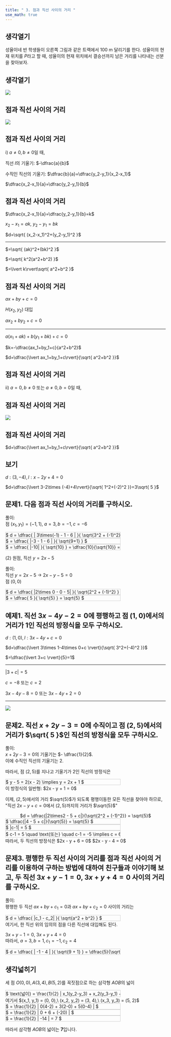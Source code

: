 ```yaml
---
title: " 3. 점과 직선 사이의 거리 " 
use_math: true
---
```


## 생각열기

성율이네 반 학생들이 오른쪽 그림과 같은 트랙에서 100 m 달리기를 한다. 성율이의 현재 위치를 $P$라고 할 때, 성율이의 현재 위치에서 결승선까지 남은 거리를 나타내는 선분을 찾아보자.

## 생각열기

<img src="2025 assets/Pasted%20image%2020250724220209.png"/>

## 점과 직선 사이의 거리

<img src="2025 assets/Pasted%20image%2020250724220615.png"/>

## 점과 직선 사이의 거리

$\text{i) }a\neq 0, b\neq 0$일 때,

직선 $l$의 기울기: $-\dfrac{a}{b}$

수직인 직선의 기울기: $\dfrac{b}{a}=\dfrac{y_2-y_1}{x_2-x_1}$

$\dfrac{x_2-x_1}{a}=\dfrac{y_2-y_1}{b}$

## 점과 직선 사이의 거리

$\dfrac{x_2-x_1}{a}=\dfrac{y_2-y_1}{b}=k$

$x_2-x_1=ak$, $y_2-y_1=bk$

$d=\sqrt{ (x_2-x_1)^2+(y_2-y_1)^2 }$

---

$=\sqrt{ (ak)^2+(bk)^2 }$

$=\sqrt{ k^2(a^2+b^2) }$

$=\lvert k\rvert\sqrt{ a^2+b^2 }$

## 점과 직선 사이의 거리

$ax+by+c=0$

$H(x_2, y_2)$ 대입

$ax_2+by_2+c=0$

---

$a(x_1+ak)+b(y_1+bk)+c=0$

$k=-\dfrac{ax_1+by_1+c}{a^2+b^2}$

$d=\dfrac{\lvert ax_1+by_1+c\rvert}{\sqrt{ a^2+b^2 }}$

## 점과 직선 사이의 거리

$\text{ii) }a= 0, b\neq 0$ 또는 $a\neq 0, b=0$일 때,

## 점과 직선 사이의 거리

<img src="2025 assets/Pasted%20image%2020250724224934.png"/>

## 점과 직선 사이의 거리

$d=\dfrac{\lvert ax_1+by_1+c\rvert}{\sqrt{ a^2+b^2 }}$

## 보기

$d: (3, -4), l:x-2y+4=0$

$d=\dfrac{\lvert 3-2\times (-4)+4\rvert}{\sqrt{ 1^2+(-2)^2 }}=3\sqrt{ 5 }$

## 문제1. 다음 점과 직선 사이의 거리를 구하시오. 

풀이:  
점 $(x_1, y_1)=(-1, 1)$, $a=3, b=-1, c=-6$

<div style="overflow-x: auto; white-space: nowrap; width: 360px; border: 1px solid #ccc;">$ d = \dfrac{ | 3\times(-1) - 1 - 6 | }{ \sqrt{3^2 + (-1)^2} } $ </div> <div style="overflow-x: auto; white-space: nowrap; width: 360px; border: 1px solid #ccc;">$ = \dfrac{ |-3 - 1 - 6 | }{ \sqrt{9+1} } $ </div> <div style="overflow-x: auto; white-space: nowrap; width: 360px; border: 1px solid #ccc;">$ = \dfrac{ |-10| }{ \sqrt{10} } = \dfrac{10}{\sqrt{10}} = \sqrt{10} $ </div>

(2) 원점, 직선 $y=2x-5$

풀이:  
직선 $y=2x-5\ \rightarrow\ 2x - y - 5 = 0$  
점 $(0, 0)$

<div style="overflow-x: auto; white-space: nowrap; width: 360px; border: 1px solid #ccc;">$ d = \dfrac{ |2\times 0 - 0 - 5| }{ \sqrt{2^2 + (-1)^2} } $ </div> <div style="overflow-x: auto; white-space: nowrap; width: 360px; border: 1px solid #ccc;">$ = \dfrac{ 5 }{ \sqrt{5} } = \sqrt{5} $ </div>

## 예제1. 직선 $3x-4y-2=0$에 평행하고 점 $(1, 0)$에서의 거리가 $1$인 직선의 방정식을 모두 구하시오. 

$d:(1, 0), l:3x-4y+c=0$

$d=\dfrac{\lvert 3\times 1-4\times 0+c \rvert}{\sqrt{ 3^2+(-4)^2 }}$

$=\dfrac{\lvert 3+c \rvert}{5}=1$

---

$\lvert 3+c \rvert=5$

$c=-8$ 또는 $c=2$

$3x-4y-8=0$ 또는 $3x-4y+2=0$

---

<img src="2025 assets/Pasted%20image%2020250724231111.png"/>

## 문제2. 직선 $x+2y-3=0$에 수직이고 점 $(2, 5)$에서의 거리가 $\sqrt{ 5 }$인 직선의 방정식을 모두 구하시오. 

풀이:  
$x+2y-3=0$의 기울기는 $- \dfrac{1}{2}$.  
이에 수직인 직선의 기울기는 $2$.

따라서, 점 $(2,5)$를 지나고 기울기가 $2$인 직선의 방정식은

<div style="overflow-x: auto; white-space: nowrap; width: 360px; border: 1px solid #ccc;">$ y - 5 = 2(x - 2) \implies y = 2x + 1 $ </div> 이 방정식의 일반형: $2x - y + 1 = 0$

이제, $(2, 5)$에서의 거리 $\sqrt{5}$가 되도록 평행이동한 모든 직선을 찾아야 하므로,  
"직선 $2x - y + c = 0$에서 $(2,5)$까지의 거리가 $\sqrt{5}$"

<center> $d = \dfrac{|2\times2 - 5 + c|}{\sqrt{2^2 + (-1)^2}} = \sqrt{5}$ </center> <div style="overflow-x: auto; white-space: nowrap; width: 360px; border: 1px solid #ccc;">$ \dfrac{|4 - 5 + c|}{\sqrt{5}} = \sqrt{5} $ </div> <div style="overflow-x: auto; white-space: nowrap; width: 360px; border: 1px solid #ccc;">$ |c-1| = 5 $ </div> <div style="overflow-x: auto; white-space: nowrap; width: 360px; border: 1px solid #ccc;">$ c-1 = 5 \quad \text{또는} \quad c-1 = -5 \implies c = 6 \text{ 또는 } c = -4 $ </div> 따라서, 두 직선의 방정식은 $2x - y + 6 = 0$ $2x - y - 4 = 0$

## 문제3. 평행한 두 직선 사이의 거리를 점과 직선 사이의 거리를 이용하여 구하는 방법에 대하여 친구들과 이야기해 보고, 두 직선 $3x+y-1=0$, $3x+y+4=0$ 사이의 거리를 구하시오. 

풀이:  
평행한 두 직선 $ax+by+c_1=0$과 $ax+by+c_2=0$ 사이의 거리는

<div style="overflow-x: auto; white-space: nowrap; width: 360px; border: 1px solid #ccc;">$ d = \dfrac{ |c_1 - c_2| }{ \sqrt{a^2 + b^2} } $ </div> 여기서, 한 직선 위의 임의의 점을 다른 직선에 대입해도 된다.

$3x+y-1=0$, $3x+y+4=0$  
따라서, $a=3, b=1, c_1=-1, c_2=4$

<div style="overflow-x: auto; white-space: nowrap; width: 360px; border: 1px solid #ccc;">$ d = \dfrac{ | -1 - 4 | }{ \sqrt{9 + 1} } = \dfrac{5}{\sqrt{10}} $ </div>

## 생각넓히기

세 점 $O(0, 0), A(3, 4), B(5, 2)$를 꼭짓점으로 하는 삼각형 $AOB$의 넓이

<div style="overflow-x: auto; white-space: nowrap; width: 360px; border: 1px solid #ccc;">$ \text{넓이} = \frac{1}{2} | x_1(y_2-y_3) + x_2(y_3-y_1) + x_3(y_1-y_2) | $ </div> 여기서 $(x_1, y_1) = (0, 0),\ (x_2, y_2) = (3, 4),\ (x_3, y_3) = (5, 2)$ <div style="overflow-x: auto; white-space: nowrap; width: 360px; border: 1px solid #ccc;">$ = \frac{1}{2} | 0(4-2) + 3(2-0) + 5(0-4) | $ </div> <div style="overflow-x: auto; white-space: nowrap; width: 360px; border: 1px solid #ccc;">$ = \frac{1}{2} | 0 + 6 + (-20) | $ </div> <div style="overflow-x: auto; white-space: nowrap; width: 360px; border: 1px solid #ccc;">$ = \frac{1}{2} | -14 | = 7 $ </div>

따라서 삼각형 $AOB$의 넓이는 **7**입니다.
